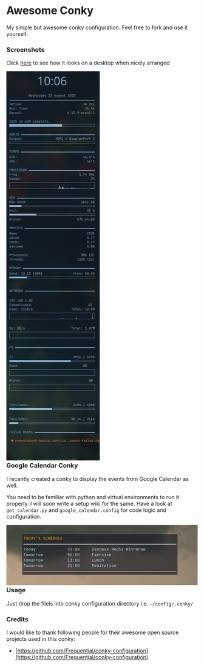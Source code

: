 # Awesome Conky
My simple but awesome conky configuration. Feel free to fork and use it yourself.

### Screenshots
Click [here](https://raw.githubusercontent.com/madhur/awesome-conky/master/screenshots/conky3.png) to see how it looks on a desktop when nicely arranged

<div style="float:left;width:100%">
<img alt=conky-core src=https://raw.githubusercontent.com/madhur/awesome-conky/master/screenshots/conky3.png />
</div>
<div style="float:clear"></div>
<p/><p/><p/>

### Google Calendar Conky

I recently created a conky to display the events from Google Calendar as well.

You need to be familiar with python and virtual environments to run it properly. I will soon write a setup wiki for the same. Have a look at `get_calendar.py` and `google_calendar.config` for code logic and configuration.

<div style="float:left;width:100%">
<img alt=conky-core  src=https://raw.githubusercontent.com/madhur/awesome-conky/master/screenshots/google_calendar.png />
</div>
<div style="float:clear"></div>
<p/><p/><p/>

### Usage
Just drop the filels into conky configuration directory i.e. `~/config/.conky/`


### Credits
I would like to thank following people for their awesome open source projects used in this conky:

* [https://github.com/Frequential/conky-configuration](https://github.com/Frequential/conky-configuration)

